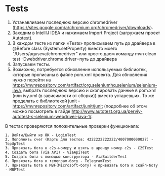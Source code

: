 # Tests 
1. Устанавливаем последнюю версию chromedriver (https://sites.google.com/a/chromium.org/chromedriver/downloads).
2. Заходим в IntellIJ IDEA и нажимаем Import Project (загружаем проект Autotest).
3. В каждом тесте из папки «Tests» прописываем путь до драйвера в @Before class (System.setProperty) вместо моего "/Users/aguseva/chromedriver" или просто даем команду mvn clean test -Dwebdriver.chrome.driver=путь до драйвера
4. Запускаем тесты.
5. Возможно, потребуется обновление используемых библиотек, которые прописаны в файле pom.xml проекта.
Для обновления нужно перейти на https://mvnrepository.com/artifact/org.seleniumhq.selenium/selenium-java, выбрать последнюю версию и скопировать данные в pom.xml (или ivy.xml (в зависимости от сборки)) вместо устаревших. То же проделать с библиотекой junit - https://mvnrepository.com/artifact/junit/junit (подробнее об этом можно посмотреть в гайде http://www.autotest.org.ua/perviy-autotest-s-selenium-webdriver-java-1/.

В тестах проверяются положительные проверки функционала:

    1. Войти/Выйти из ЛК - LoginTest
    2. Пополнить счет (Карты для тестов: 4222222222222/4007000000027) - TopUpTest
    3. Привязать бота к c2s-номеру и взять в аренду номер c2s - C2STest
    4. Создать бота (via API) - ViaApiTest
    5. Создать бота с помощью конструктора - ViaBuilderTest
    6. Привязать бота к телеграм-боту - TelegramTest
    7. Привязать бота к MBF(Microsoft-боту) и привязать бота к скайп-боту - MBFTest
